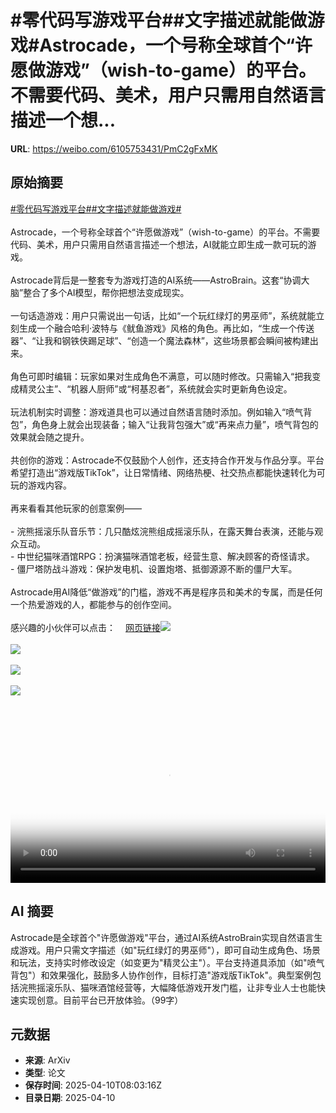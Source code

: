 # #零代码写游戏平台##文字描述就能做游戏#Astrocade，一个号称全球首个“许愿做游戏”（wish-to-game）的平台。不需要代码、美术，用户只需用自然语言描述一个想...

**URL**: https://weibo.com/6105753431/PmC2gFxMK

## 原始摘要

<a href="https://m.weibo.cn/search?containerid=231522type%3D1%26t%3D10%26q%3D%23%E9%9B%B6%E4%BB%A3%E7%A0%81%E5%86%99%E6%B8%B8%E6%88%8F%E5%B9%B3%E5%8F%B0%23&amp;extparam=%23%E9%9B%B6%E4%BB%A3%E7%A0%81%E5%86%99%E6%B8%B8%E6%88%8F%E5%B9%B3%E5%8F%B0%23" data-hide=""><span class="surl-text">#零代码写游戏平台#</span></a><a href="https://m.weibo.cn/search?containerid=231522type%3D1%26t%3D10%26q%3D%23%E6%96%87%E5%AD%97%E6%8F%8F%E8%BF%B0%E5%B0%B1%E8%83%BD%E5%81%9A%E6%B8%B8%E6%88%8F%23&amp;extparam=%23%E6%96%87%E5%AD%97%E6%8F%8F%E8%BF%B0%E5%B0%B1%E8%83%BD%E5%81%9A%E6%B8%B8%E6%88%8F%23" data-hide=""><span class="surl-text">#文字描述就能做游戏#</span></a><br><br>Astrocade，一个号称全球首个“许愿做游戏”（wish-to-game）的平台。不需要代码、美术，用户只需用自然语言描述一个想法，AI就能立即生成一款可玩的游戏。<br><br>Astrocade背后是一整套专为游戏打造的AI系统——AstroBrain。这套“协调大脑”整合了多个AI模型，帮你把想法变成现实。<br><br>一句话造游戏：用户只需说出一句话，比如“一个玩红绿灯的男巫师”，系统就能立刻生成一个融合哈利·波特与《鱿鱼游戏》风格的角色。再比如，“生成一个传送器”、“让我和钢铁侠踢足球”、“创造一个魔法森林”，这些场景都会瞬间被构建出来。<br><br>角色可即时编辑：玩家如果对生成角色不满意，可以随时修改。只需输入“把我变成精灵公主”、“机器人厨师”或“柯基忍者”，系统就会实时更新角色设定。<br><br>玩法机制实时调整：游戏道具也可以通过自然语言随时添加。例如输入“喷气背包”，角色身上就会出现装备；输入“让我背包强大”或“再来点力量”，喷气背包的效果就会随之提升。<br><br>共创你的游戏：Astrocade不仅鼓励个人创作，还支持合作开发与作品分享。平台希望打造出“游戏版TikTok”，让日常情绪、网络热梗、社交热点都能快速转化为可玩的游戏内容。<br><br>再来看看其他玩家的创意案例——<br><br>- 浣熊摇滚乐队音乐节：几只酷炫浣熊组成摇滚乐队，在露天舞台表演，还能与观众互动。<br>- 中世纪猫咪酒馆RPG：扮演猫咪酒馆老板，经营生意、解决顾客的奇怪请求。<br>- 僵尸塔防战斗游戏：保护发电机、设置炮塔、抵御源源不断的僵尸大军。<br><br>Astrocade用AI降低“做游戏”的门槛，游戏不再是程序员和美术的专属，而是任何一个热爱游戏的人，都能参与的创作空间。<br><br>感兴趣的小伙伴可以点击：<a href="https://weibo.cn/sinaurl?u=https%3A%2F%2Fwww.astrocade.com%2F" data-hide=""><span class="url-icon"><img style="width: 1rem;height: 1rem" src="https://h5.sinaimg.cn/upload/2015/09/25/3/timeline_card_small_web_default.png" referrerpolicy="no-referrer"></span><span class="surl-text">网页链接</span></a><img style="" src="https://tvax3.sinaimg.cn/large/006Fd7o3ly1i0bpof7zyej30zk0k0jr9.jpg" referrerpolicy="no-referrer"><br><br><img style="" src="https://tvax3.sinaimg.cn/large/006Fd7o3gy1i0bpo0ibyyj329a134u0x.jpg" referrerpolicy="no-referrer"><br><br><img style="" src="https://tvax3.sinaimg.cn/large/006Fd7o3gy1i0bpni271qj31vg15kkjm.jpg" referrerpolicy="no-referrer"><br><br><img style="" src="https://tvax2.sinaimg.cn/large/006Fd7o3gy1i0bpnnwyv8j31ui15ix6q.jpg" referrerpolicy="no-referrer"><br><br><br clear="both"><div style="clear: both"></div><video controls="controls" poster="https://tvax2.sinaimg.cn/orj480/006Fd7o3ly1i0bpoffgg9j30zk0k0gmy.jpg" style="width: 100%"><source src="https://f.video.weibocdn.com/o0/ZRUGygcClx08nmwhhZKE01041200qipN0E010.mp4?label=mp4_720p&amp;template=1280x720.25.0&amp;ori=0&amp;ps=1CwnkDw1GXwCQx&amp;Expires=1744275758&amp;ssig=3UiOwcoBzM&amp;KID=unistore,video"><source src="https://f.video.weibocdn.com/o0/33FgYFzslx08nmwgqyyI01041200e3oa0E010.mp4?label=mp4_hd&amp;template=852x480.25.0&amp;ori=0&amp;ps=1CwnkDw1GXwCQx&amp;Expires=1744275758&amp;ssig=4Dqd5PGgJz&amp;KID=unistore,video"><source src="https://f.video.weibocdn.com/o0/A1W5p5xGlx08nmwgcbn2010412009d590E010.mp4?label=mp4_ld&amp;template=640x360.25.0&amp;ori=0&amp;ps=1CwnkDw1GXwCQx&amp;Expires=1744275758&amp;ssig=9o976ZdRYz&amp;KID=unistore,video"><p>视频无法显示，请前往<a href="https://video.weibo.com/show?fid=1034%3A5153893739593822" target="_blank" rel="noopener noreferrer">微博视频</a>观看。</p></video>

## AI 摘要

Astrocade是全球首个"许愿做游戏"平台，通过AI系统AstroBrain实现自然语言生成游戏。用户只需文字描述（如"玩红绿灯的男巫师"），即可自动生成角色、场景和玩法，支持实时修改设定（如变更为"精灵公主"）。平台支持道具添加（如"喷气背包"）和效果强化，鼓励多人协作创作，目标打造"游戏版TikTok"。典型案例包括浣熊摇滚乐队、猫咪酒馆经营等，大幅降低游戏开发门槛，让非专业人士也能快速实现创意。目前平台已开放体验。（99字）

## 元数据

- **来源**: ArXiv
- **类型**: 论文
- **保存时间**: 2025-04-10T08:03:16Z
- **目录日期**: 2025-04-10
